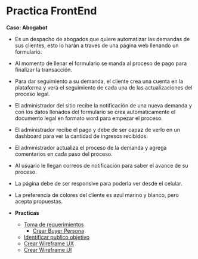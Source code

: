 # Practica  FrontEnd

**Caso: Abogabot**
- Es un despacho de abogados que quiere automatizar las demandas de sus clientes, esto lo harán a traves de una página web llenando un formulario.
- Al momento de llenar el formulario se manda al proceso de pago para finalizar la transacción.
- Para dar seguimiento a su demanda, el cliente crea una cuenta en la plataforma y verá el seguimiento de cada una de las actualizaciones del proceso legal.
- El administrador del sitio recibe la notificación de una nueva demanda y con los datos llenados del formulario se crea automaticamente el documento legal en formato word para empezar el proceso.
- El administrador recibe el pago y debe de ser capaz de verlo en un dashboard para ver la cantidad de ingresos recibidos.
- El administrador actualiza el proceso de la demanda y agrega comentarios en cada paso del proceso.
- Al usuario le llegan correos de notificación para saber el avance de su proceso.
- La página debe de ser responsive para poderla ver desde el celular.
- La preferencia de colores del cliente es azul marino y blanco, pero acepta propuestas.

- **Practicas**
  - [Toma de requerimientos]()
    - [Crear Buyer Persona]()
  - [Identificar publico objetivo]()
  - [Crear Wireframe UX]()
  - [Crear Wireframe UI]()

